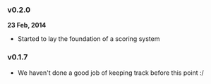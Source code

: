 ### v0.2.0
**23 Feb, 2014**

- Started to lay the foundation of a scoring system

### v0.1.7
- We haven't done a good job of keeping track before this point :/